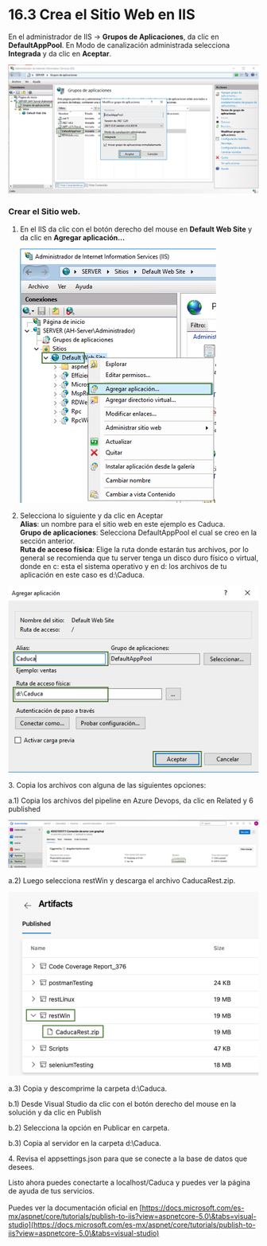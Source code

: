 # 16.3 Crea el Sitio Web en IIS

En el administrador de IIS -> **Grupos de Aplicaciones**, da clic en **DefaultAppPool**. En Modo de canalización administrada selecciona **Integrada** y da clic en **Aceptar**.

![](<../.gitbook/assets/image (596).png>)

### Crear el Sitio web.

1.  En el IIS da clic con el botón derecho del mouse en **Default Web Site** y da clic en **Agregar aplicación...**

    ![](<../.gitbook/assets/image (603).png>)
2. Selecciona lo siguiente y da clic en Aceptar\
   **Alias**: un nombre para el sitio web en este ejemplo es Caduca.\
   **Grupo de aplicaciones**: Selecciona DefaultAppPool el cual se creo en la sección anterior.\
   **Ruta de acceso física**: Elige la ruta donde estarán tus archivos, por lo general se recomienda que tu server tenga un disco duro físico o virtual, donde en c: esta el sistema operativo y en d: los archivos de tu aplicación en este caso es d:\Caduca.

![](<../.gitbook/assets/image (606).png>)

3\. Copia los archivos con alguna de las siguientes opciones:

a.1) Copia los archivos del pipeline en Azure Devops, da clic en Related y 6 published

![](<../.gitbook/assets/image (607).png>)

a.2) Luego selecciona restWin y descarga el archivo CaducaRest.zip.

![](<../.gitbook/assets/image (608).png>)

a.3) Copia y descomprime la carpeta d:\Caduca.

b.1) Desde Visual Studio da clic con el botón derecho del mouse en la solución y da clic en Publish

b.2) Selecciona la opción en Publicar en carpeta.

b.3) Copia al servidor en la carpeta d:\Caduca.

4\. Revisa el appsettings.json para que se conecte a la base de datos que desees.

Listo ahora puedes conectarte a localhost/Caduca y puedes ver la página de ayuda de tus servicios.\
\
Puedes ver la documentación oficial en [https://docs.microsoft.com/es-mx/aspnet/core/tutorials/publish-to-iis?view=aspnetcore-5.0\&tabs=visual-studio](https://docs.microsoft.com/es-mx/aspnet/core/tutorials/publish-to-iis?view=aspnetcore-5.0\&tabs=visual-studio)
